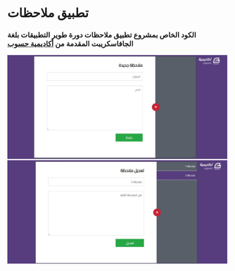 # تطبيق ملاحظات
### الكود الخاص بمشروع تطبيق ملاحظات دورة طوير التطبيقات بلغة الجافاسكريبت المقدمة من [أكاديمية حسوب](https://academy.hsoub.com/)

<img src="/img/c1.JPG" alt="img1" title="img1" style="width: 500px">
<img src="/img/c2.JPG" alt="img2" title="img2" style="width: 500px">